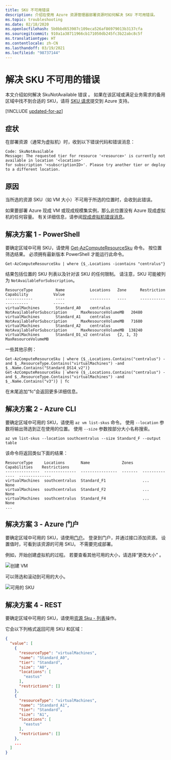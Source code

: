 ```yaml
---
title: SKU 不可用错误
description: 介绍在使用 Azure 资源管理器部署资源时如何解决 SKU 不可用错误。
ms.topic: troubleshooting
ms.date: 02/18/2020
ms.openlocfilehash: 5b0bbd653907c109eca526af86979013b3137cfa
ms.sourcegitcommit: 910a1a38711966cb171050db245fc3b22abc8c5f
ms.translationtype: HT
ms.contentlocale: zh-CN
ms.lasthandoff: 03/19/2021
ms.locfileid: "98737144"
---
```

# <a name="resolve-errors-for-sku-not-available"></a>解决 SKU 不可用的错误

本文介绍如何解决 SkuNotAvailable 错误  。 如果在该区域或满足业务需求的备用区域中找不到合适的 SKU，请将 [SKU 请求](/troubleshoot/azure/general/region-access-request-process)提交到 Azure 支持。

[!INCLUDE [updated-for-az](../../../includes/updated-for-az.md)]

## <a name="symptom"></a>症状

在部署资源（通常为虚拟机）时，收到以下错误代码和错误消息：

```
Code: SkuNotAvailable
Message: The requested tier for resource '<resource>' is currently not available in location '<location>'
for subscription '<subscriptionID>'. Please try another tier or deploy to a different location.
```

## <a name="cause"></a>原因

当所选的资源 SKU（如 VM 大小）不可用于所选的位置时，会收到此错误。

如果要部署 Azure 现成 VM 或现成规模集实例，那么此位置没有 Azure 现成虚拟机的任何容量。 有关详细信息，请参阅[现成虚拟机错误消息](../../virtual-machines/error-codes-spot.md)。

## <a name="solution-1---powershell"></a>解决方案 1 - PowerShell

要确定区域中可用 SKU，请使用 [Get-AzComputeResourceSku](/powershell/module/az.compute/get-azcomputeresourcesku) 命令。 按位置筛选结果。 必须拥有最新版本 PowerShell 才能运行此命令。

```azurepowershell-interactive
Get-AzComputeResourceSku | where {$_.Locations -icontains "centralus"}
```

结果包括位置的 SKU 列表以及针对该 SKU 的任何限制。 请注意，SKU 可能被列为 `NotAvailableForSubscription`。

```output
ResourceType          Name           Locations   Zone      Restriction                      Capability           Value
------------          ----           ---------   ----      -----------                      ----------           -----
virtualMachines       Standard_A0    centralus             NotAvailableForSubscription      MaxResourceVolumeMB   20480
virtualMachines       Standard_A1    centralus             NotAvailableForSubscription      MaxResourceVolumeMB   71680
virtualMachines       Standard_A2    centralus             NotAvailableForSubscription      MaxResourceVolumeMB  138240
virtualMachines       Standard_D1_v2 centralus   {2, 1, 3}                                  MaxResourceVolumeMB
```

一些其他示例：

```azurepowershell-interactive
Get-AzComputeResourceSku | where {$_.Locations.Contains("centralus") -and $_.ResourceType.Contains("virtualMachines") -and $_.Name.Contains("Standard_DS14_v2")}
Get-AzComputeResourceSku | where {$_.Locations.Contains("centralus") -and $_.ResourceType.Contains("virtualMachines") -and $_.Name.Contains("v3")} | fc
```

在末尾追加“fc”会返回更多详细信息。

## <a name="solution-2---azure-cli"></a>解决方案 2 - Azure CLI

要确定区域中可用的 SKU，请使用 `az vm list-skus` 命令。 使用 `--location` 参数将输出筛选到正在使用的位置。 使用 `--size` 参数按部分大小名称搜索。

```azurecli-interactive
az vm list-skus --location southcentralus --size Standard_F --output table
```

该命令将返回类似下面的结果：

```output
ResourceType     Locations       Name              Zones    Capabilities    Restrictions
---------------  --------------  ----------------  -------  --------------  --------------
virtualMachines  southcentralus  Standard_F1                ...             None
virtualMachines  southcentralus  Standard_F2                ...             None
virtualMachines  southcentralus  Standard_F4                ...             None
...
```

## <a name="solution-3---azure-portal"></a>解决方案 3 - Azure 门户

要确定区域中可用的 SKU，请使用[门户](https://portal.azure.com)。 登录到门户，并通过接口添加资源。 设置值时，可看到该资源的可用 SKU。 不需要完成部署。

例如，开始创建虚拟机的过程。 若要查看其他可用的大小，请选择“更改大小”  。

![创建 VM](./media/error-sku-not-available/create-vm.png)

可以筛选和滚动到可用的大小。

![可用的 SKU](./media/error-sku-not-available/available-sizes.png)

## <a name="solution-4---rest"></a>解决方案 4 - REST

要确定区域中可用的 SKU，请使用[资源 Sku - 列表](/rest/api/compute/resourceskus/list)操作。

它会以下列格式返回可用 SKU 和区域：

```json
{
  "value": [
    {
      "resourceType": "virtualMachines",
      "name": "Standard_A0",
      "tier": "Standard",
      "size": "A0",
      "locations": [
        "eastus"
      ],
      "restrictions": []
    },
    {
      "resourceType": "virtualMachines",
      "name": "Standard_A1",
      "tier": "Standard",
      "size": "A1",
      "locations": [
        "eastus"
      ],
      "restrictions": []
    },
    ...
  ]
}
```